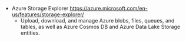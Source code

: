 - Azure Storage Explorer https://azure.microsoft.com/en-us/features/storage-explorer/
    - Upload, download, and manage Azure blobs, files, queues, and tables, as well as Azure Cosmos DB and Azure Data Lake Storage entities.

